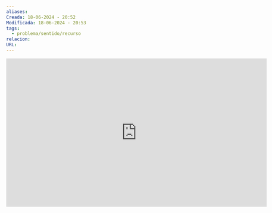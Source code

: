 ```yaml
---
aliases: 
Creada: 18-06-2024 - 20:52
Modificada: 18-06-2024 - 20:53
tags:
  - problema/sentido/recurso
relacion: 
URL:
---
```



<iframe width="700" height="400" src="https://www.youtube.com/embed/UPMsiJUZSP8?si=n8BKCHTgzwiOvnnk" title="YouTube video player" frameborder="0" allow="accelerometer; autoplay; clipboard-write; encrypted-media; gyroscope; picture-in-picture; web-share" referrerpolicy="strict-origin-when-cross-origin" allowfullscreen></iframe>